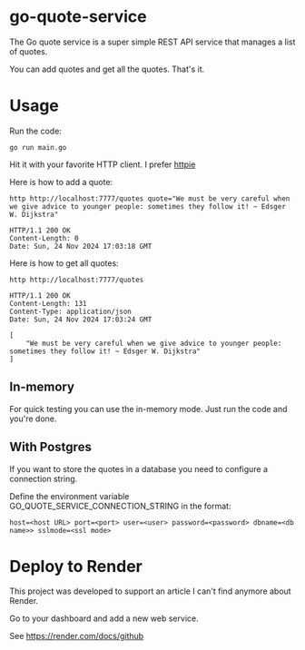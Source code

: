 # go-quote-service

The Go quote service is a super simple REST API service that manages a list of quotes.

You can add quotes and get all the quotes. That's it. 

# Usage

Run the code:

```
go run main.go
```

Hit it with your favorite HTTP client. I prefer [httpie]()

Here is how to add a quote:
```
http http://localhost:7777/quotes quote="We must be very careful when we give advice to younger people: sometimes they follow it! ~ Edsger W. Dijkstra" 

HTTP/1.1 200 OK
Content-Length: 0
Date: Sun, 24 Nov 2024 17:03:18 GMT
```

Here is how to get all quotes:

```
http http://localhost:7777/quotes                                                                                                                      

HTTP/1.1 200 OK
Content-Length: 131
Content-Type: application/json
Date: Sun, 24 Nov 2024 17:03:24 GMT

[
    "We must be very careful when we give advice to younger people: sometimes they follow it! ~ Edsger W. Dijkstra"
]
```


## In-memory

For quick testing you can use the in-memory mode. Just run the code and you're done.

## With Postgres

If you want to store the quotes in a database you need to configure a connection string.

Define the environment variable GO_QUOTE_SERVICE_CONNECTION_STRING in the format:
```
host=<host URL> port=<port> user=<user> password=<password> dbname=<db name>> sslmode=<ssl mode>
```

# Deploy to Render

This project was developed to support an article I can't find anymore about Render.

Go to your dashboard and add a new web service.

See https://render.com/docs/github

